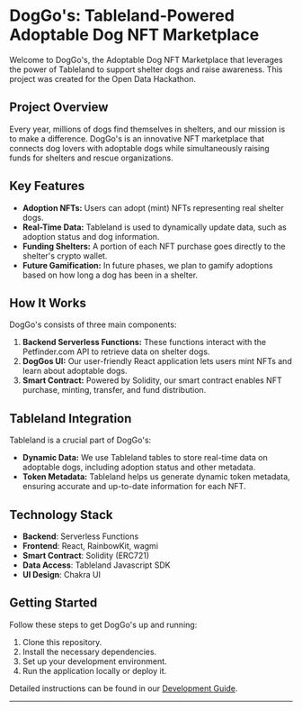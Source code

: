 # DogGo's: Tableland-Powered Adoptable Dog NFT Marketplace

Welcome to DogGo's, the Adoptable Dog NFT Marketplace that leverages the power of Tableland to support shelter dogs and raise awareness. This project was created for the Open Data Hackathon.

## Project Overview

Every year, millions of dogs find themselves in shelters, and our mission is to make a difference. DogGo's is an innovative NFT marketplace that connects dog lovers with adoptable dogs while simultaneously raising funds for shelters and rescue organizations.

## Key Features

- **Adoption NFTs:** Users can adopt (mint) NFTs representing real shelter dogs.
- **Real-Time Data:** Tableland is used to dynamically update data, such as adoption status and dog information.
- **Funding Shelters:** A portion of each NFT purchase goes directly to the shelter's crypto wallet.
- **Future Gamification:** In future phases, we plan to gamify adoptions based on how long a dog has been in a shelter.

## How It Works

DogGo's consists of three main components:

1. **Backend Serverless Functions:** These functions interact with the Petfinder.com API to retrieve data on shelter dogs.
2. **DogGos UI:** Our user-friendly React application lets users mint NFTs and learn about adoptable dogs.
3. **Smart Contract:** Powered by Solidity, our smart contract enables NFT purchase, minting, transfer, and fund distribution.

## Tableland Integration

Tableland is a crucial part of DogGo's:

- **Dynamic Data:** We use Tableland tables to store real-time data on adoptable dogs, including adoption status and other metadata.
- **Token Metadata:** Tableland helps us generate dynamic token metadata, ensuring accurate and up-to-date information for each NFT.

## Technology Stack

- **Backend**: Serverless Functions
- **Frontend**: React, RainbowKit, wagmi
- **Smart Contract**: Solidity (ERC721)
- **Data Access**: Tableland Javascript SDK
- **UI Design**: Chakra UI

## Getting Started

Follow these steps to get DogGo's up and running:

1. Clone this repository.
2. Install the necessary dependencies.
3. Set up your development environment.
4. Run the application locally or deploy it.

Detailed instructions can be found in our [Development Guide](docs/development-guide.md).

---
